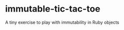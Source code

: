 immutable-tic-tac-toe
=====================

A tiny exercise to play with immutability in Ruby objects
